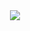 

<div style="text-align: center;">  

<img src="https://github.com/FIREXDF/SSBUFightPlanner/blob/main/img/fp/logo_1.gif?raw=true" />

</div>

<div style="text-align: center;">  


</div>
